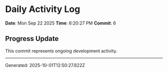 # Daily Activity Log

**Date**: Mon Sep 22 2025
**Time**: 6:20:27 PM
**Commit**: 6

## Progress Update

This commit represents ongoing development activity.

---
Generated: 2025-10-01T12:50:27.822Z
